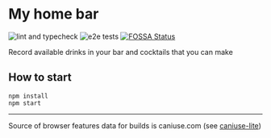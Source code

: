 # My home bar

![lint and typecheck](https://github.com/true-chaotic/myhomebar/actions/workflows/node.js.yml/badge.svg)
![e2e tests](https://github.com/true-chaotic/myhomebar/actions/workflows/cypress.yml/badge.svg)
[![FOSSA Status](https://app.fossa.com/api/projects/custom%2B31485%2Fgithub.com%2Ftrue-chaotic%2Fmyhomebar.svg?type=shield)](https://app.fossa.com/projects/custom%2B31485%2Fgithub.com%2Ftrue-chaotic%2Fmyhomebar?ref=badge_shield)

Record available drinks in your bar and cocktails that you can make


## How to start 
```
npm install
npm start
```
---

Source of browser features data for builds is caniuse.com (see [caniuse-lite](https://www.npmjs.com/package/caniuse-lite#user-content-license))
